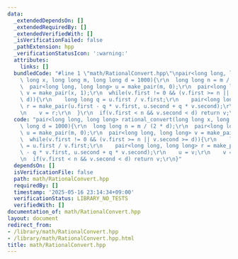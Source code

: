 ```yaml
---
data:
  _extendedDependsOn: []
  _extendedRequiredBy: []
  _extendedVerifiedWith: []
  _isVerificationFailed: false
  _pathExtension: hpp
  _verificationStatusIcon: ':warning:'
  attributes:
    links: []
  bundledCode: "#line 1 \"math/RationalConvert.hpp\"\npair<long long, long long> rational_convert(long\
    \ long x, long long m, long long d = 1000){\r\n  long long n = m / (2 * d);\r\n\
    \  pair<long long, long long> u = make_pair(m, 0);\r\n  pair<long long, long long>\
    \ v = make_pair(x, 1);\r\n  while(v.first != 0 && (v.first >= n || v.second >=\
    \ d)){\r\n    long long q = u.first / v.first;\r\n    pair<long long, long long>\
    \ r = make_pair(u.first - q * v.first, u.second + q * v.second);\r\n    u = v;\r\
    \n    v = r;\r\n  }\r\n  if(v.first < n && v.second < d) return v;\r\n}\n"
  code: "pair<long long, long long> rational_convert(long long x, long long m, long\
    \ long d = 1000){\r\n  long long n = m / (2 * d);\r\n  pair<long long, long long>\
    \ u = make_pair(m, 0);\r\n  pair<long long, long long> v = make_pair(x, 1);\r\n\
    \  while(v.first != 0 && (v.first >= n || v.second >= d)){\r\n    long long q\
    \ = u.first / v.first;\r\n    pair<long long, long long> r = make_pair(u.first\
    \ - q * v.first, u.second + q * v.second);\r\n    u = v;\r\n    v = r;\r\n  }\r\
    \n  if(v.first < n && v.second < d) return v;\r\n}"
  dependsOn: []
  isVerificationFile: false
  path: math/RationalConvert.hpp
  requiredBy: []
  timestamp: '2025-05-16 23:14:34+09:00'
  verificationStatus: LIBRARY_NO_TESTS
  verifiedWith: []
documentation_of: math/RationalConvert.hpp
layout: document
redirect_from:
- /library/math/RationalConvert.hpp
- /library/math/RationalConvert.hpp.html
title: math/RationalConvert.hpp
---
```


